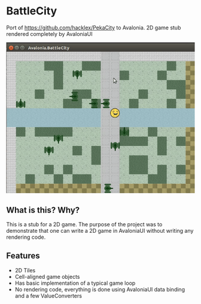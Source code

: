 # BattleCity

Port of https://github.com/hacklex/PekaCity to Avalonia.
2D game stub rendered completely by AvaloniaUI

![Demo](demo.gif?raw=true "Demo")

## What is this? Why?

This is a stub for a 2D game. The purpose of the project was to demonstrate that one can write a 2D game in AvaloniaUI without writing any rendering code.

## Features

- 2D Tiles
- Cell-aligned game objects
- Has basic implementation of a typical game loop
- No rendering code, everything is done using AvaloniaUI data binding and a few ValueConverters

